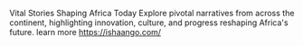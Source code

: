 Vital Stories Shaping Africa Today Explore pivotal narratives from across the continent, highlighting innovation, culture, and progress reshaping Africa's future. learn more
https://ishaango.com/
